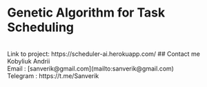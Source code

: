  Genetic Algorithm for Task Scheduling
====================================
<br/>
Link to project: https://scheduler-ai.herokuapp.com/
## Contact me
Kobyliuk Andrii <br/>
Email : [sanverik@gmail.com](mailto:sanverik@gmail.com) <br/>
Telegram : https://t.me/Sanverik
